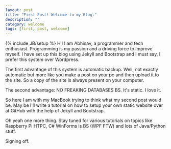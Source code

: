 ```yaml
---
layout: post
title: "First Post! Welcome to my Blog."
description: ""
category: welcome
tags: [first, post, welcome]
---
```

{% include JB/setup %}
Hi! I am Abhinav, a programmer and tech enthusiast. Programming is my passion and a driving force to improve myself. I have set up this blog using Jekyll and Bootstrap and I must say, I prefer this system over Wordpress. 

The first advantage of this system is automatic backup. Well, not exactly automatic but more like you make a post on your pc and then upload it to the site. So a copy of the site is always present on your computer. 

The second advantage: NO FREAKING DATABASES BS. It's static. I love it.

So here I am with my MacBook trying to think what my second post would be. May be I'll write a tutorial on how to setup your own static website over at GitHub with the help of Jekyll and Bootstrap. 

Oh yeah one more thing. Stay tuned for various tutorials on topics like Raspberry Pi HTPC, C# WinForms is BS (WPF FTW) and lots of Java/Python stuff. 

Signing off.